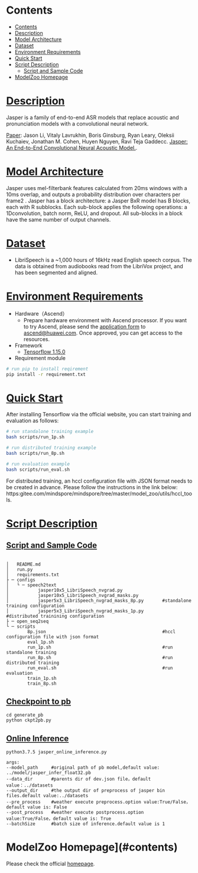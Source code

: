 
# Contents
- [Contents](#contents)
- [Description](#bert-description)
- [Model Architecture](#model-architecture)
- [Dataset](#dataset)
- [Environment Requirements](#environment-requirements)
- [Quick Start](#quick-start)
- [Script Description](#script-description)
  - [Script and Sample Code](#script-and-sample-code)
- [ModelZoo Homepage](#modelzoo-homepage)

# [Description](#contents)
Jasper is a family of end-to-end ASR models that replace acoustic and pronunciation models with a convolutional neural network.


[Paper](https://arxiv.org/abs/1904.03288): Jason Li, Vitaly Lavrukhin, Boris Ginsburg, Ryan Leary, Oleksii Kuchaiev, Jonathan M. Cohen, Huyen Nguyen, Ravi Teja Gaddecc. [Jasper: An End-to-End Convolutional Neural Acoustic Model.]((https://arxiv.org/abs/1904.03288)).

# [Model Architecture](#contents)
Jasper uses mel-filterbank features calculated from 20ms
windows with a 10ms overlap, and outputs a probability distribution over characters per frame2
. Jasper has a block architecture: a Jasper BxR model has B blocks, each with R subblocks. Each sub-block applies the following operations: a 1Dconvolution, batch norm, ReLU, and dropout. All sub-blocks in
a block have the same number of output channels.

# [Dataset](#contents)
- LibriSpeech is a ~1,000 hours of 16kHz read English speech corpus. The data is obtained from audiobooks read from the LibriVox project, and has been segmented and aligned.

# [Environment Requirements](#contents)
- Hardware（Ascend）
  - Prepare hardware environment with Ascend processor. If you want to try Ascend, please send the [application form](https://obs-9be7.obs.cn-east-2.myhuaweicloud.com/file/other/Ascend%20Model%20Zoo%E4%BD%93%E9%AA%8C%E8%B5%84%E6%BA%90%E7%94%B3%E8%AF%B7%E8%A1%A8.docx) to ascend@huawei.com. Once approved, you can get access to the resources.
- Framework
  - [Tensorflow 1.15.0](https://www.tensorflow.org/versions/)
- Requirement module
```bash
# run pip to install reqirement
pip install -r requirement.txt

```
# [Quick Start](#contents)
After installing Tensorflow via the official website, you can start training and evaluation as follows:
```bash
# run standalone training example
bash scripts/run_1p.sh

# run distributed training example
bash scripts/run_8p.sh

# run evaluation example
bash scripts/run_eval.sh
```

For distributed training, an hccl configuration file with JSON format needs to be created in advance.
Please follow the instructions in the link below:
https:gitee.com/mindspore/mindspore/tree/master/model_zoo/utils/hccl_tools.

# [Script Description](#contents)

## [Script and Sample Code](#contents)

```shell

│   README.md
│   run.py
│   requirements.txt
├ ─ configs
│   └ ─ speech2text
│           jasper10x5_LibriSpeech_nvgrad.py
│           jasper10x5_LibriSpeech_nvgrad_masks.py
│           jasper5x3_LibriSpeech_nvgrad_masks_8p.py       #standalone training configuration
│           jasper5x3_LibriSpeech_nvgrad_masks_1p.py       #distributed trainining configuration
├ ─ open_seq2seq
└ ─ scripts
        8p.json                                            #hccl configuration file with json format
        eval_1p.sh
        run_1p.sh                                          #run standalone training
        run_8p.sh                                          #run distributed training
        run_eval.sh                                        #run evaluation
        train_1p.sh
        train_8p.sh
```

## [Checkpoint to pb](#contents)

```
cd generate_pb
python ckpt2pb.py
```



## [Online Inference](#contents)

```
python3.7.5 jasper_online_inference.py

args:
--model_path	 #original path of pb model,default value: ../model/jasper_infer_float32.pb
--data_dir		 #parents dir of dev.json file，default value：../datasets
--output_dir	 #the output dir of preprocess of jasper bin files.default value:../datasets
--pre_process  	 #weather execute preprocess.option value:True/False，default value is: False
--post_process   #weather execute postprocess.option value:True/False，default value is: True
--batchSize		 #batch size of inference.default value is 1
```



# ModelZoo Homepage](#contents)

Please check the official [homepage](https://gitee.com/mindspore/mindspore/tree/master/model_zoo).

